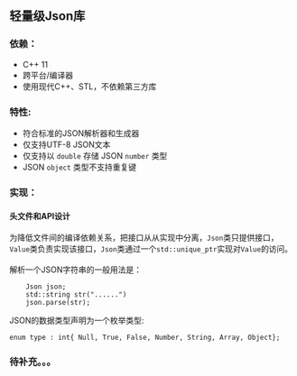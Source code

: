 ## 轻量级Json库

### 依赖：

- C++ 11
-	跨平台/编译器
-	使用现代C++、STL，不依赖第三方库

### 特性:

- 符合标准的JSON解析器和生成器
- 仅支持UTF-8 JSON文本
-	仅支持以 `double` 存储 JSON `number` 类型
-	JSON `object` 类型不支持重复键

### 实现：

#### 头文件和API设计
为降低文件间的编译依赖关系，把接口从从实现中分离，`Json`类只提供接口，`Value`类负责实现该接口，`Json`类通过一个`std::unique_ptr`实现对`Value`的访问。
</br>  
解析一个JSON字符串的一般用法是：
```
    Json json;
    std::string str("......")
    json.parse(str);
```
JSON的数据类型声明为一个枚举类型:
```
enum type : int{ Null, True, False, Number, String, Array, Object};
```
### 待补充。。。
